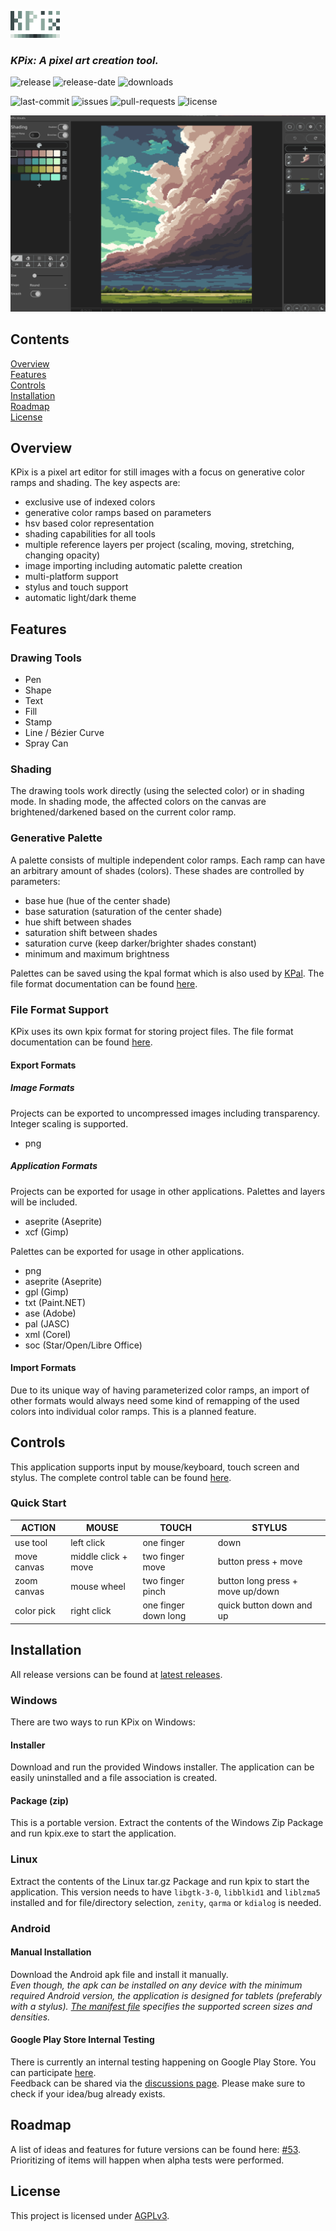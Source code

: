 ![KPIX](imgs/kpix_icon_small_transparent.png)


### *KPix: A pixel art creation tool.*

![release](https://img.shields.io/github/v/release/krush62/KPix)
![release-date](https://img.shields.io/github/release-date/krush62/KPix)
![downloads](https://img.shields.io/github/downloads/krush62/KPix/total)

![last-commit](https://img.shields.io/github/last-commit/krush62/KPix)
![issues](https://img.shields.io/github/issues-raw/krush62/KPix)
![pull-requests](https://img.shields.io/github/issues-pr-raw/krush62/KPix)
![license](https://img.shields.io/github/license/krush62/KPix)

![screenshot01](imgs/screenshot_01.png)

## Contents

[Overview](#overview)\
[Features](#features)\
[Controls](#controls)\
[Installation](#installation)\
[Roadmap](#roadmap)\
[License](#license)

## Overview
KPix is a pixel art editor for still images with a focus on generative color ramps and shading. The key aspects are:
- exclusive use of indexed colors
- generative color ramps based on parameters
- hsv based color representation
- shading capabilities for all tools
- multiple reference layers per project (scaling, moving, stretching, changing opacity)
- image importing including automatic palette creation
- multi-platform support 
- stylus and touch support
- automatic light/dark theme

## Features
### Drawing Tools
- Pen
- Shape
- Text
- Fill
- Stamp
- Line / Bézier Curve
- Spray Can

### Shading
The drawing tools work directly (using the selected color) or in shading mode. In shading mode, the affected colors on the canvas are brightened/darkened based on the current color ramp.

### Generative Palette
A palette consists of multiple independent color ramps. Each ramp can have an arbitrary amount of shades (colors). These shades are controlled by parameters:
- base hue (hue of the center shade)
- base saturation (saturation of the center shade)
- hue shift between shades
- saturation shift between shades
- saturation curve (keep darker/brighter shades constant)
- minimum and maximum brightness

Palettes can be saved using the kpal format which is also used by [KPal](https://github.com/krush62/KPal). The file format documentation can be found [here](docs/kpal_file_format.md).


### File Format Support
KPix uses its own kpix format for storing project files. The file format documentation can be found [here](docs/kpix_file_format.md).
#### Export Formats
##### Image Formats
Projects can be exported to uncompressed images including transparency. Integer scaling is supported.
- png
##### Application Formats
Projects can be exported for usage in other applications. Palettes and layers will be included.
- aseprite (Aseprite)
- xcf (Gimp)

Palettes can be exported for usage in other applications.
- png
- aseprite (Aseprite)
- gpl (Gimp)
- txt (Paint.NET)
- ase (Adobe)
- pal (JASC)
- xml (Corel)
- soc (Star/Open/Libre Office)

#### Import Formats
Due to its unique way of having parameterized color ramps, an import of other formats would always need some kind of remapping of the used colors into individual color ramps. This is a planned feature. 

## Controls
This application supports input by mouse/keyboard, touch screen and stylus.
The complete control table can be found [here](docs/controls.md).

### Quick Start
| ACTION      | MOUSE               | TOUCH                | STYLUS                           |
|-------------|---------------------|----------------------|----------------------------------|
| use tool    | left click          | one finger           | down                             |
| move canvas | middle click + move | two finger move      | button press + move              |
| zoom canvas | mouse wheel         | two finger pinch     | button long press + move up/down |
| color pick  | right click         | one finger down long | quick button down and up         |


## Installation
All release versions can be found at [latest releases](https://github.com/krush62/KPix/releases/latest).

### Windows
There are two ways to run KPix on Windows:
#### Installer
Download and run the provided Windows installer. The application can be easily uninstalled and a file association is created.
#### Package (zip)
This is a portable version. Extract the contents of the Windows Zip Package and run kpix.exe to start the application.

### Linux
Extract the contents of the Linux tar.gz Package and run kpix to start the application. This version needs to have `libgtk-3-0`, `libblkid1` and `liblzma5` installed and for file/directory selection, `zenity`, `qarma` or `kdialog` is needed.

### Android
#### Manual Installation
Download the Android apk file and install it manually.\
*Even though, the apk can be installed on any device with the minimum required Android version, the application is designed for tablets (preferably with a stylus). [The manifest file](android/app/src/main/AndroidManifest.xml) specifies the supported screen sizes and densities.* 
#### Google Play Store Internal Testing
There is currently an internal testing happening on Google Play Store. You can participate [here](https://play.google.com/store/apps/details?id=de.krush62.kpix).\
Feedback can be shared via the [discussions page](https://github.com/krush62/KPix/discussions). Please make sure to check if your idea/bug already exists.

[//]: # (### macOS)
[//]: # (### iOS/iPadOS)
[//]: # (## Web Version)

## Roadmap
A list of ideas and features for future versions can be found here: [#53](https://github.com/krush62/KPix/issues/53). Prioritizing of items will happen when alpha tests were performed.

## License
This project is licensed under [AGPLv3](LICENSE).


